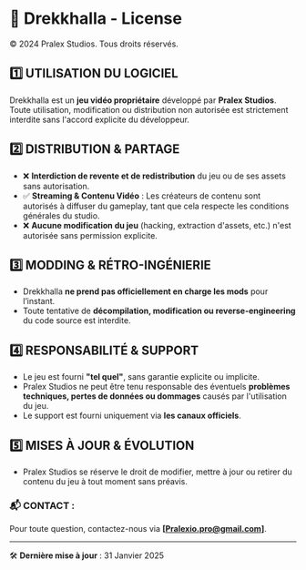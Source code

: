# 📜 Drekkhalla - License

© 2024 Pralex Studios. Tous droits réservés.

## 1️⃣ UTILISATION DU LOGICIEL
Drekkhalla est un **jeu vidéo propriétaire** développé par **Pralex Studios**. Toute utilisation, modification ou distribution non autorisée est strictement interdite sans l'accord explicite du développeur.

## 2️⃣ DISTRIBUTION & PARTAGE
- ❌ **Interdiction de revente et de redistribution** du jeu ou de ses assets sans autorisation.
- ✅ **Streaming & Contenu Vidéo** : Les créateurs de contenu sont autorisés à diffuser du gameplay, tant que cela respecte les conditions générales du studio.
- ❌ **Aucune modification du jeu** (hacking, extraction d'assets, etc.) n'est autorisée sans permission explicite.

## 3️⃣ MODDING & RÉTRO-INGÉNIERIE
- Drekkhalla **ne prend pas officiellement en charge les mods** pour l’instant.
- Toute tentative de **décompilation, modification ou reverse-engineering** du code source est interdite.

## 4️⃣ RESPONSABILITÉ & SUPPORT
- Le jeu est fourni **"tel quel"**, sans garantie explicite ou implicite.
- Pralex Studios ne peut être tenu responsable des éventuels **problèmes techniques, pertes de données ou dommages** causés par l'utilisation du jeu.
- Le support est fourni uniquement via **les canaux officiels**.

## 5️⃣ MISES À JOUR & ÉVOLUTION
- Pralex Studios se réserve le droit de modifier, mettre à jour ou retirer du contenu du jeu à tout moment sans préavis.

### 📬 CONTACT :
Pour toute question, contactez-nous via **[Pralexio.pro@gmail.com]**.

---
🛠️ **Dernière mise à jour** : 31 Janvier 2025
